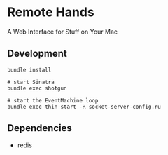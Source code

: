 # Remote Hands

A Web Interface for Stuff on Your Mac

## Development

    bundle install
    
    # start Sinatra
    bundle exec shotgun
    
    # start the EventMachine loop
    bundle exec thin start -R socket-server-config.ru

## Dependencies

* redis